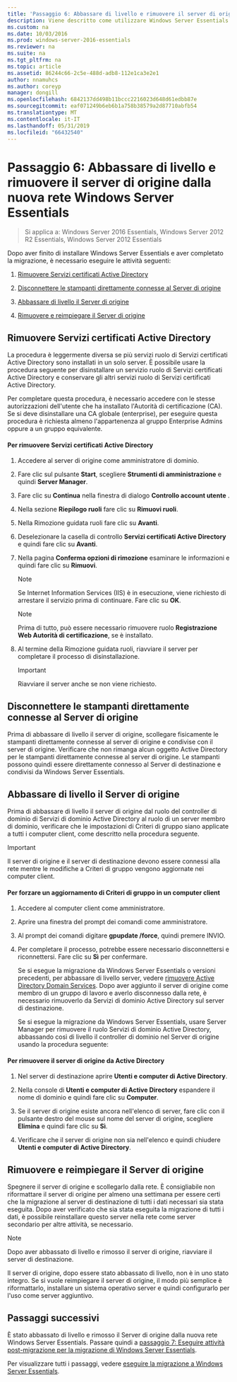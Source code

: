 ```yaml
---
title: 'Passaggio 6: Abbassare di livello e rimuovere il server di origine dalla nuova rete Windows Server Essentials'
description: Viene descritto come utilizzare Windows Server Essentials
ms.custom: na
ms.date: 10/03/2016
ms.prod: windows-server-2016-essentials
ms.reviewer: na
ms.suite: na
ms.tgt_pltfrm: na
ms.topic: article
ms.assetid: 86244c66-2c5e-488d-adb8-112e1ca3e2e1
author: nnamuhcs
ms.author: coreyp
manager: dongill
ms.openlocfilehash: 6842137dd498b11bccc2216023d648d61edbb87e
ms.sourcegitcommit: eaf071249b6eb6b1a758b38579a2d87710abfb54
ms.translationtype: MT
ms.contentlocale: it-IT
ms.lasthandoff: 05/31/2019
ms.locfileid: "66432540"
---
```

# <a name="step-6-demote-and-remove-the-source-server-from-the-new-windows-server-essentials-network"></a>Passaggio 6: Abbassare di livello e rimuovere il server di origine dalla nuova rete Windows Server Essentials

>Si applica a: Windows Server 2016 Essentials, Windows Server 2012 R2 Essentials, Windows Server 2012 Essentials

Dopo aver finito di installare Windows Server Essentials e aver completato la migrazione, è necessario eseguire le attività seguenti:  
  
1.  [Rimuovere Servizi certificati Active Directory](Step-6--Demote-and-remove-the-Source-Server-from-the-new-Windows-Server-Essentials-network.md#BKMK_ADCS)  
  
2.  [Disconnettere le stampanti direttamente connesse al Server di origine](Step-6--Demote-and-remove-the-Source-Server-from-the-new-Windows-Server-Essentials-network.md#BKMK_PhysicallyDisconnect)  
  
3.  [Abbassare di livello il Server di origine](Step-6--Demote-and-remove-the-Source-Server-from-the-new-Windows-Server-Essentials-network.md#BKMK_DemoteTheSourceServer)  
  
4.  [Rimuovere e reimpiegare il Server di origine](Step-6--Demote-and-remove-the-Source-Server-from-the-new-Windows-Server-Essentials-network.md#BKMK_RemoveTheSourceServer)  
  
##  <a name="BKMK_ADCS"></a> Rimuovere Servizi certificati Active Directory  
 La procedura è leggermente diversa se più servizi ruolo di Servizi certificati Active Directory sono installati in un solo server. È possibile usare la procedura seguente per disinstallare un servizio ruolo di Servizi certificati Active Directory e conservare gli altri servizi ruolo di Servizi certificati Active Directory.  
  
 Per completare questa procedura, è necessario accedere con le stesse autorizzazioni dell'utente che ha installato l'Autorità di certificazione (CA). Se si deve disinstallare una CA globale (enterprise), per eseguire questa procedura è richiesta almeno l'appartenenza al gruppo Enterprise Admins oppure a un gruppo equivalente.  
  
#### <a name="to-remove-ad-cs"></a>Per rimuovere Servizi certificati Active Directory  
  
1.  Accedere al server di origine come amministratore di dominio.  
  
2.  Fare clic sul pulsante **Start**, scegliere **Strumenti di amministrazione** e quindi **Server Manager**.  
  
3.  Fare clic su **Continua** nella finestra di dialogo **Controllo account utente** .  
  
4.  Nella sezione **Riepilogo ruoli** fare clic su **Rimuovi ruoli**.  
  
5.  Nella Rimozione guidata ruoli fare clic su **Avanti**.  
  
6.  Deselezionare la casella di controllo **Servizi certificati Active Directory** e quindi fare clic su **Avanti**.  
  
7.  Nella pagina **Conferma opzioni di rimozione** esaminare le informazioni e quindi fare clic su **Rimuovi**.  
  
    > [!NOTE]
    >  Se Internet Information Services (IIS) è in esecuzione, viene richiesto di arrestare il servizio prima di continuare. Fare clic su **OK**.  
  
    > [!NOTE]
    >  Prima di tutto, può essere necessario rimuovere ruolo **Registrazione Web Autorità di certificazione**, se è installato.  
  
8.  Al termine della Rimozione guidata ruoli, riavviare il server per completare il processo di disinstallazione.  
  
    > [!IMPORTANT]
    >  Riavviare il server anche se non viene richiesto.  
  
##  <a name="BKMK_PhysicallyDisconnect"></a> Disconnettere le stampanti direttamente connesse al Server di origine  
 Prima di abbassare di livello il server di origine, scollegare fisicamente le stampanti direttamente connesse al server di origine e condivise con il server di origine. Verificare che non rimanga alcun oggetto Active Directory per le stampanti direttamente connesse al server di origine. Le stampanti possono quindi essere direttamente connesso al Server di destinazione e condivisi da Windows Server Essentials.  
  
##  <a name="BKMK_DemoteTheSourceServer"></a> Abbassare di livello il Server di origine  
 Prima di abbassare di livello il server di origine dal ruolo del controller di dominio di Servizi di dominio Active Directory al ruolo di un server membro di dominio, verificare che le impostazioni di Criteri di gruppo siano applicate a tutti i computer client, come descritto nella procedura seguente.  
  
> [!IMPORTANT]
>  Il server di origine e il server di destinazione devono essere connessi alla rete mentre le modifiche a Criteri di gruppo vengono aggiornate nei computer client.  
  
#### <a name="to-force-a-group-policy-update-on-a-client-computer"></a>Per forzare un aggiornamento di Criteri di gruppo in un computer client  
  
1. Accedere al computer client come amministratore.  
  
2. Aprire una finestra del prompt dei comandi come amministratore.  
  
3. Al prompt dei comandi digitare **gpupdate /force**, quindi premere INVIO.  
  
4. Per completare il processo, potrebbe essere necessario disconnettersi e riconnettersi. Fare clic su **Sì** per confermare.  
  
   Se si esegue la migrazione da Windows Server Essentials o versioni precedenti, per abbassare di livello server, vedere [rimuovere Active Directory Domain Services](https://technet.microsoft.com/library/hh472163.aspx). Dopo aver aggiunto il server di origine come membro di un gruppo di lavoro e averlo disconnesso dalla rete, è necessario rimuoverlo da Servizi di dominio Active Directory sul server di destinazione.  
  
   Se si esegue la migrazione da Windows Server Essentials, usare Server Manager per rimuovere il ruolo Servizi di dominio Active Directory, abbassando così di livello il controller di dominio nel Server di origine usando la procedura seguente:  
  
#### <a name="to-remove-the-source-server-from-active-directory"></a>Per rimuovere il server di origine da Active Directory  
  
1.  Nel server di destinazione aprire **Utenti e computer di Active Directory**.  
  
2.  Nella console di **Utenti e computer di Active Directory** espandere il nome di dominio e quindi fare clic su **Computer**.  
  
3.  Se il server di origine esiste ancora nell'elenco di server, fare clic con il pulsante destro del mouse sul nome del server di origine, scegliere **Elimina** e quindi fare clic su **Sì**.  
  
4.  Verificare che il server di origine non sia nell'elenco e quindi chiudere **Utenti e computer di Active Directory**.  
  
##  <a name="BKMK_RemoveTheSourceServer"></a> Rimuovere e reimpiegare il Server di origine  
 Spegnere il server di origine e scollegarlo dalla rete. È consigliabile non riformattare il server di origine per almeno una settimana per essere certi che la migrazione al server di destinazione di tutti i dati necessari sia stata eseguita. Dopo aver verificato che sia stata eseguita la migrazione di tutti i dati, è possibile reinstallare questo server nella rete come server secondario per altre attività, se necessario.  
  
> [!NOTE]
>  Dopo aver abbassato di livello e rimosso il server di origine, riavviare il server di destinazione.  
  
 Il server di origine, dopo essere stato abbassato di livello, non è in uno stato integro. Se si vuole reimpiegare il server di origine, il modo più semplice è riformattarlo, installare un sistema operativo server e quindi configurarlo per l'uso come server aggiuntivo.  
  
## <a name="next-steps"></a>Passaggi successivi  
 È stato abbassato di livello e rimosso il Server di origine dalla nuova rete Windows Server Essentials. Passare quindi a [passaggio 7: Eseguire attività post-migrazione per la migrazione di Windows Server Essentials](Step-7--Perform-post-migration-tasks-for-the-Windows-Server-Essentials-migration.md).  
  

Per visualizzare tutti i passaggi, vedere [eseguire la migrazione a Windows Server Essentials](Migrate-from-Previous-Versions-to-Windows-Server-Essentials-or-Windows-Server-Essentials-Experience.md).

